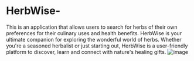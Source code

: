 # HerbWise-
This is an application that allows users to search for herbs of their own preferences for their culinary uses and health benefits.
HerbWise is your ultimate companion for exploring the wonderful world of herbs.
Whether you're a seasoned herbalist or just starting out, HerbWise is a user-friendly platform to discover, learn and connect with nature's healing gifts.
![image](https://github.com/user-attachments/assets/e8539328-888c-40ab-adb0-935f9564c2d2)
